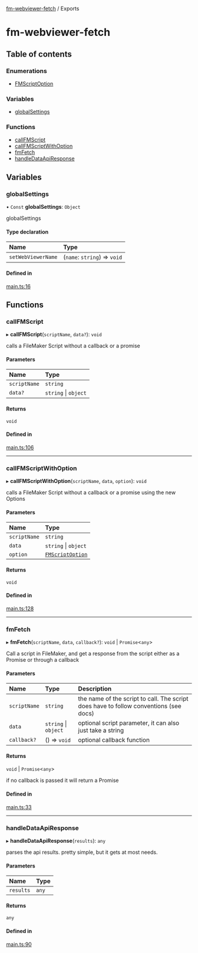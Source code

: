 [fm-webviewer-fetch](README.md) / Exports

# fm-webviewer-fetch

## Table of contents

### Enumerations

- [FMScriptOption](enums/FMScriptOption.md)

### Variables

- [globalSettings](modules.md#globalsettings)

### Functions

- [callFMScript](modules.md#callfmscript)
- [callFMScriptWithOption](modules.md#callfmscriptwithoption)
- [fmFetch](modules.md#fmfetch)
- [handleDataApiResponse](modules.md#handledataapiresponse)

## Variables

### globalSettings

• `Const` **globalSettings**: `Object`

globalSettings

#### Type declaration

| Name | Type |
| :------ | :------ |
| `setWebViewerName` | (`name`: `string`) => `void` |

#### Defined in

[main.ts:16](https://github.com/proofgeist/fm-webviewer-fetch/blob/63a2e28/src/main.ts#L16)

## Functions

### callFMScript

▸ **callFMScript**(`scriptName`, `data?`): `void`

calls a FileMaker Script without a callback or a promise

#### Parameters

| Name | Type |
| :------ | :------ |
| `scriptName` | `string` |
| `data?` | `string` \| `object` |

#### Returns

`void`

#### Defined in

[main.ts:106](https://github.com/proofgeist/fm-webviewer-fetch/blob/63a2e28/src/main.ts#L106)

___

### callFMScriptWithOption

▸ **callFMScriptWithOption**(`scriptName`, `data`, `option`): `void`

calls a FileMaker Script without a callback or a promise using the new Options

#### Parameters

| Name | Type |
| :------ | :------ |
| `scriptName` | `string` |
| `data` | `string` \| `object` |
| `option` | [`FMScriptOption`](enums/FMScriptOption.md) |

#### Returns

`void`

#### Defined in

[main.ts:128](https://github.com/proofgeist/fm-webviewer-fetch/blob/63a2e28/src/main.ts#L128)

___

### fmFetch

▸ **fmFetch**(`scriptName`, `data`, `callback?`): `void` \| `Promise`<`any`\>

Call a script in FileMaker, and get a response from the script either as a Promise or through a callback

#### Parameters

| Name | Type | Description |
| :------ | :------ | :------ |
| `scriptName` | `string` | the name of the script to call. The script does have to follow conventions (see docs) |
| `data` | `string` \| `object` | optional script parameter, it can also just take a string |
| `callback?` | () => `void` | optional callback function |

#### Returns

`void` \| `Promise`<`any`\>

if no callback is passed it will return a Promise

#### Defined in

[main.ts:33](https://github.com/proofgeist/fm-webviewer-fetch/blob/63a2e28/src/main.ts#L33)

___

### handleDataApiResponse

▸ **handleDataApiResponse**(`results`): `any`

parses the api results. pretty simple, but it gets at most needs.

#### Parameters

| Name | Type |
| :------ | :------ |
| `results` | `any` |

#### Returns

`any`

#### Defined in

[main.ts:90](https://github.com/proofgeist/fm-webviewer-fetch/blob/63a2e28/src/main.ts#L90)
